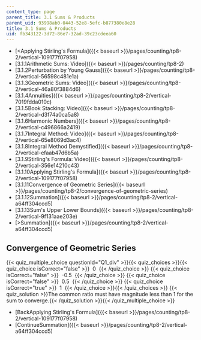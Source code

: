 ```yaml
---
content_type: page
parent_title: 3.1 Sums & Products
parent_uid: 93998ab0-0443-52e8-5efc-b877380e8e28
title: 3.1 Sums & Products
uid: fb343122-3d72-86e7-32ad-39c23cdeea60
---
```


*   [\<Applying Stirling's Formula]({{< baseurl >}}/pages/counting/tp8-2/vertical-109177f07958)
*   [3.1.1Arithmetic Sums: Video]({{< baseurl >}}/pages/counting/tp8-2)
*   [3.1.2Perturbation by Young Gauss]({{< baseurl >}}/pages/counting/tp8-2/vertical-56598c481e1a)
*   [3.1.3Geometric Sums: Video]({{< baseurl >}}/pages/counting/tp8-2/vertical-46a80f3884d6)
*   [3.1.4Annuities]({{< baseurl >}}/pages/counting/tp8-2/vertical-7019fdda010c)
*   [3.1.5Book Stacking: Video]({{< baseurl >}}/pages/counting/tp8-2/vertical-d3f74a0ca5a8)
*   [3.1.6Harmonic Numbers]({{< baseurl >}}/pages/counting/tp8-2/vertical-c496866a2419)
*   [3.1.7Integral Method: Video]({{< baseurl >}}/pages/counting/tp8-2/vertical-65e8069d3ac4)
*   [3.1.8Integral Method Demystified]({{< baseurl >}}/pages/counting/tp8-2/vertical-efaab47d6b5a)
*   [3.1.9Stirling's Formula: Video]({{< baseurl >}}/pages/counting/tp8-2/vertical-356e14210c43)
*   [3.1.10Applying Stirling's Formula]({{< baseurl >}}/pages/counting/tp8-2/vertical-109177f07958)
*   [3.1.11Convergence of Geometric Series]({{< baseurl >}}/pages/counting/tp8-2/convergence-of-geometric-series)
*   [3.1.12Summation]({{< baseurl >}}/pages/counting/tp8-2/vertical-a64ff304ccd5)
*   [3.1.13Sum's Upper Lower Bounds]({{< baseurl >}}/pages/counting/tp8-2/vertical-9f131aae203e)
*   [\>Summation]({{< baseurl >}}/pages/counting/tp8-2/vertical-a64ff304ccd5)

Convergence of Geometric Series
-------------------------------

  
{{< quiz_multiple_choice questionId="Q1_div" >}}{{< quiz_choices >}}{{< quiz_choice isCorrect="false" >}}&nbsp; 0 &nbsp;{{< /quiz_choice >}}
{{< quiz_choice isCorrect="false" >}}&nbsp; -0.5 &nbsp;{{< /quiz_choice >}}
{{< quiz_choice isCorrect="false" >}}&nbsp; 0.5 &nbsp;{{< /quiz_choice >}}
{{< quiz_choice isCorrect="true" >}}&nbsp; 1 &nbsp;{{< /quiz_choice >}}{{< /quiz_choices >}}
{{< quiz_solution >}}The common ratio must have magnitude less than 1 for the sum to converge.{{< /quiz_solution >}}{{< /quiz_multiple_choice >}}

*   [BackApplying Stirling's Formula]({{< baseurl >}}/pages/counting/tp8-2/vertical-109177f07958)
*   [ContinueSummation]({{< baseurl >}}/pages/counting/tp8-2/vertical-a64ff304ccd5)